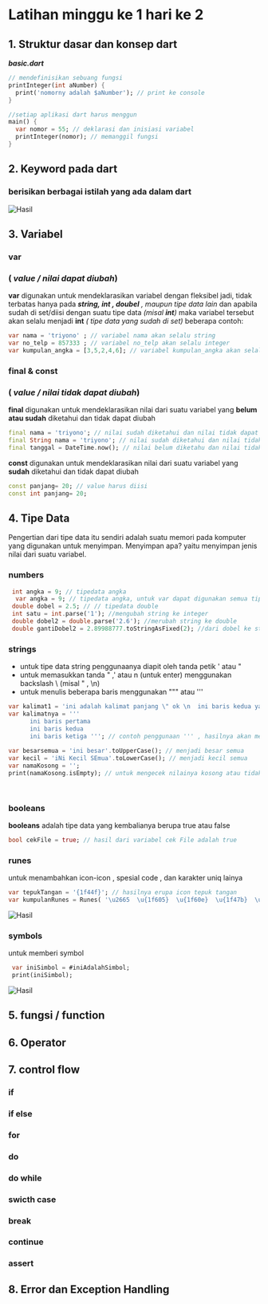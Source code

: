 # Latihan minggu ke 1 hari ke 2

## 1. Struktur dasar dan konsep dart 
***basic.dart***
```dart
// mendefinisikan sebuang fungsi
printInteger(int aNumber) {
  print('nomorny adalah $aNumber'); // print ke console
}

//setiap aplikasi dart harus menggun
main() {
  var nomor = 55; // deklarasi dan inisiasi variabel
  printInteger(nomor); // memanggil fungsi
}
```

## 2. Keyword pada dart
### berisikan berbagai istilah yang ada dalam dart
![Hasil](img/dart.png)

## 3. Variabel 
### var 
### ( *value / nilai dapat diubah*) 

**var** digunakan untuk mendeklarasikan variabel dengan fleksibel jadi, tidak terbatas hanya pada ***string, int , doubel** , maupun tipe data lain* dan apabila sudah di set/diisi dengan suatu tipe data *(misal **int**)* maka variabel tersebut akan selalu menjadi **int** *( tipe data yang sudah di set)*
beberapa contoh:
```dart
var nama = 'triyono' ; // variabel nama akan selalu string
var no_telp = 857333 ; // variabel no_telp akan selalu integer
var kumpulan_angka = [3,5,2,4,6]; // variabel kumpulan_angka akan selalu list
```

### final & const  
### ( *value / nilai tidak dapat diubah*) 
**final** digunakan untuk mendeklarasikan nilai dari suatu variabel yang **belum atau sudah** diketahui dan tidak dapat diubah
```dart
final nama = 'triyono'; // nilai sudah diketahui dan nilai tidak dapat diubah
final String nama = 'triyono'; // nilai sudah diketahui dan nilai tidak dapat diubah 
final tanggal = DateTime.now(); // nilai belum diketahu dan nilai tidak dapat diubah 
```
**const** digunakan untuk mendeklarasikan nilai dari suatu variabel yang **sudah** diketahui dan tidak dapat diubah
```dart
const panjang= 20; // value harus diisi
const int panjang= 20; 
```
## 4. Tipe Data
Pengertian dari tipe data itu sendiri adalah suatu memori pada komputer yang digunakan untuk menyimpan. Menyimpan apa? yaitu menyimpan jenis nilai dari suatu variabel.
### numbers
```dart
 int angka = 9; // tipedata angka
  var angka = 9; // tipedata angka, untuk var dapat digunakan semua tipe data
 double dobel = 2.5; // // tipedata double
 int satu = int.parse('1'); //mengubah string ke integer
 double dobel2 = double.parse('2.6'); //merubah string ke double
 double gantiDobel2 = 2.89988777.toStringAsFixed(2); //dari dobel ke string dibulatkan biasanya untuk mata uang
```
### strings
- untuk tipe data string penggunaanya diapit oleh tanda petik ' atau " 
- untuk memasukkan tanda " ,' atau n (untuk enter) menggunakan backslash \ (misal \" , \n)
- untuk menulis beberapa baris menggunakan """ atau '''

```dart
var kalimat1 = 'ini adalah kalimat panjang \" ok \n  ini baris kedua ya'; // contoh penggunaan backslah 
var kalimatnya = ''' 
      ini baris pertama
      ini baris kedua
      ini baris ketiga '''; // contoh penggunaan ''' , hasilnya akan menjadi tiga baris
      
var besarsemua = 'ini besar'.toUpperCase(); // menjadi besar semua
var kecil = 'iNi Kecil SEmua'.toLowerCase(); // menjadi kecil semua
var namaKosong = '';
print(namaKosong.isEmpty); // untuk mengecek nilainya kosong atau tidak, hasilnya true/false

        
```


### booleans
**booleans** adalah tipe data yang kembalianya berupa true atau false 
```dart
bool cekFile = true; // hasil dari variabel cek File adalah true
```
### runes
untuk menambahkan icon-icon , spesial code , dan karakter uniq lainya
```dart
var tepukTangan = '{1f44f}'; // hasilnya erupa icon tepuk tangan
var kumpulanRunes = Runes( '\u2665  \u{1f605}  \u{1f60e}  \u{1f47b}  \u{1f596}  \u{1f44d} '); // beberapa contoh Rune 
```
![Hasil](img/rune.png) 

### symbols
untuk memberi symbol
```dart
 var iniSimbol = #iniAdalahSimbol;
 print(iniSimbol);
```
![Hasil](img/simbol.png) 

## 5. fungsi / function
## 6. Operator
## 7. control flow
### if
### if else
### for
### do
### do while
### swicth case
### break
### continue
### assert

## 8. Error dan Exception Handling




